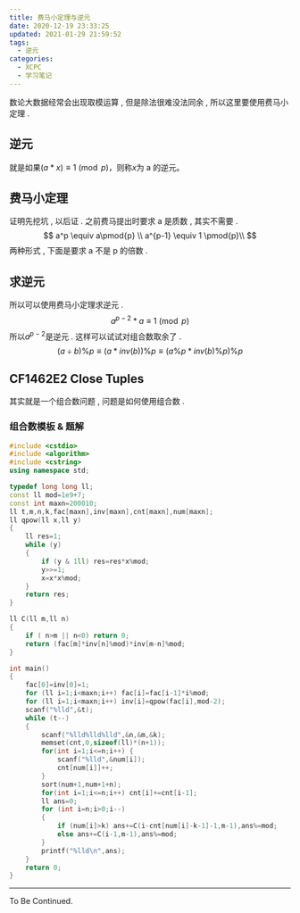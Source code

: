 ```yaml
---
title: 费马小定理与逆元
date: 2020-12-19 23:33:25
updated: 2021-01-29 21:59:52
tags:
  - 逆元
categories:
  - XCPC
  - 学习笔记
---
```

数论大数据经常会出现取模运算 , 但是除法很难没法同余 , 所以这里要使用费马小定理 . 
<!-- more -->

## 逆元

就是如果$(a*x) \equiv 1 \pmod{p}$，则称$x$为 a 的逆元。 

## 费马小定理

证明先挖坑 , 以后证 . 之前费马提出时要求 a 是质数 , 其实不需要 .
$$
a^p \equiv a\pmod{p} \\
a^{p-1} \equiv 1 \pmod{p}\\
$$
两种形式 , 下面是要求 a 不是 p 的倍数 . 

## 求逆元

所以可以使用费马小定理求逆元 . 
$$
a^{p-2}*a \equiv 1 \pmod{p}
$$
所以$a^{p-2}$是逆元 . 这样可以试试对组合数取余了 . 
$$
(a \div b) \% p \equiv (a*inv(b)) \% p \equiv (a\%p*inv(b)\%p)\%p
$$


## CF1462E2 Close Tuples

其实就是一个组合数问题 , 问题是如何使用组合数 . 

### 组合数模板 & 题解

```cpp
#include <cstdio>
#include <algorithm>
#include <cstring>
using namespace std;

typedef long long ll;
const ll mod=1e9+7;
const int maxn=200010;
ll t,m,n,k,fac[maxn],inv[maxn],cnt[maxn],num[maxn];
ll qpow(ll x,ll y)
{
    ll res=1;
    while (y)
    {
        if (y & 1ll) res=res*x%mod;
        y>>=1;
        x=x*x%mod;
    }
    return res;
}

ll C(ll m,ll n)
{
    if ( n>m || n<0) return 0;
    return (fac[m]*inv[n]%mod)*inv[m-n]%mod;
}

int main()
{
    fac[0]=inv[0]=1;
    for (ll i=1;i<maxn;i++) fac[i]=fac[i-1]*i%mod;
    for (ll i=1;i<maxn;i++) inv[i]=qpow(fac[i],mod-2);
    scanf("%lld",&t);
    while (t--)
    {
        scanf("%lld%lld%lld",&n,&m,&k);
        memset(cnt,0,sizeof(ll)*(n+1));
        for(int i=1;i<=n;i++) {
            scanf("%lld",&num[i]);
            cnt[num[i]]++;
        }
        sort(num+1,num+1+n);
        for(int i=1;i<=n;i++) cnt[i]+=cnt[i-1];
        ll ans=0;
        for (int i=n;i>0;i--)
        {
            if (num[i]>k) ans+=C(i-cnt[num[i]-k-1]-1,m-1),ans%=mod;
            else ans+=C(i-1,m-1),ans%=mod;
        }
        printf("%lld\n",ans);
    }
    return 0;
}
```



---

To Be Continued.

<!-- Q.E.D. -->